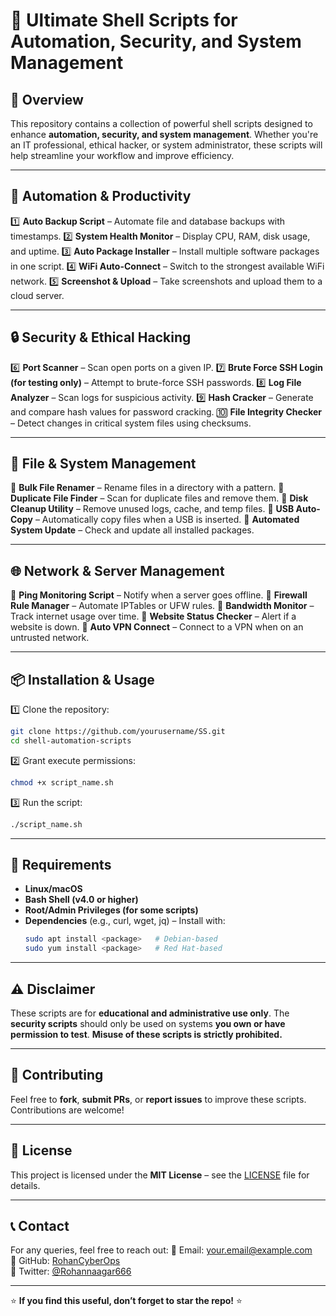 # 🚀 Ultimate Shell Scripts for Automation, Security, and System Management

## 📌 Overview
This repository contains a collection of powerful shell scripts designed to enhance **automation, security, and system management**. Whether you're an IT professional, ethical hacker, or system administrator, these scripts will help streamline your workflow and improve efficiency.

---

## 🚀 Automation & Productivity

1️⃣ **Auto Backup Script** – Automate file and database backups with timestamps.
2️⃣ **System Health Monitor** – Display CPU, RAM, disk usage, and uptime.
3️⃣ **Auto Package Installer** – Install multiple software packages in one script.
4️⃣ **WiFi Auto-Connect** – Switch to the strongest available WiFi network.
5️⃣ **Screenshot & Upload** – Take screenshots and upload them to a cloud server.

---

## 🔒 Security & Ethical Hacking

6️⃣ **Port Scanner** – Scan open ports on a given IP.
7️⃣ **Brute Force SSH Login (for testing only)** – Attempt to brute-force SSH passwords.
8️⃣ **Log File Analyzer** – Scan logs for suspicious activity.
9️⃣ **Hash Cracker** – Generate and compare hash values for password cracking.
🔟 **File Integrity Checker** – Detect changes in critical system files using checksums.

---

## 📂 File & System Management

🔹 **Bulk File Renamer** – Rename files in a directory with a pattern.
🔹 **Duplicate File Finder** – Scan for duplicate files and remove them.
🔹 **Disk Cleanup Utility** – Remove unused logs, cache, and temp files.
🔹 **USB Auto-Copy** – Automatically copy files when a USB is inserted.
🔹 **Automated System Update** – Check and update all installed packages.

---

## 🌐 Network & Server Management

🔸 **Ping Monitoring Script** – Notify when a server goes offline.
🔸 **Firewall Rule Manager** – Automate IPTables or UFW rules.
🔸 **Bandwidth Monitor** – Track internet usage over time.
🔸 **Website Status Checker** – Alert if a website is down.
🔸 **Auto VPN Connect** – Connect to a VPN when on an untrusted network.

---

## 📦 Installation & Usage

1️⃣ Clone the repository:
```bash
git clone https://github.com/yourusername/SS.git
cd shell-automation-scripts
```

2️⃣ Grant execute permissions:
```bash
chmod +x script_name.sh
```

3️⃣ Run the script:
```bash
./script_name.sh
```

---

## 🔧 Requirements
- **Linux/macOS**
- **Bash Shell (v4.0 or higher)**
- **Root/Admin Privileges (for some scripts)**
- **Dependencies** (e.g., curl, wget, jq) – Install with:
  ```bash
  sudo apt install <package>   # Debian-based
  sudo yum install <package>   # Red Hat-based
  ```

---

## ⚠️ Disclaimer
These scripts are for **educational and administrative use only**. The **security scripts** should only be used on systems **you own or have permission to test**. **Misuse of these scripts is strictly prohibited.**

---

## 🤝 Contributing
Feel free to **fork**, **submit PRs**, or **report issues** to improve these scripts. Contributions are welcome!

---

## 📜 License
This project is licensed under the **MIT License** – see the [LICENSE](LICENSE) file for details.

---

## 📞 Contact
For any queries, feel free to reach out:
📧 Email: your.email@example.com  
🔗 GitHub: [RohanCyberOps](https://github.com/RohanCyberOps)  
📢 Twitter: [@Rohannaagar666](https://twitter.com/RohanCyberOps)

---

⭐ **If you find this useful, don’t forget to star the repo!** ⭐
